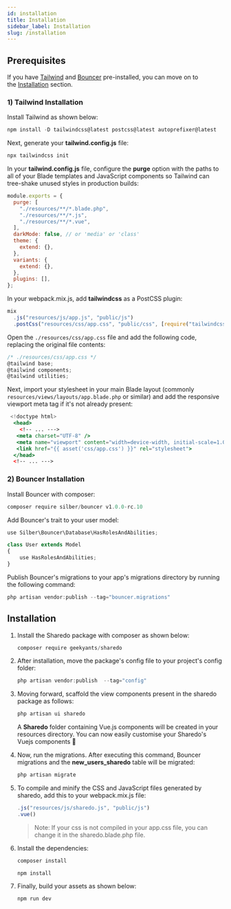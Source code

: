 ```yaml
---
id: installation
title: Installation
sidebar_label: Installation
slug: /installation
---
```


## **Prerequisites**

If you have [Tailwind](https://tailwindcss.com/) and [Bouncer](https://github.com/JosephSilber/bouncer) pre-installed, you can move on to the [Installation](#installation) section.

### 1) **Tailwind Installation**

Install Tailwind as shown below:

```jsx
npm install -D tailwindcss@latest postcss@latest autoprefixer@latest
```

Next, generate your **tailwind.config.js** file:

```jsx
npx tailwindcss init
```

In your **tailwind.config.js** file, configure the **purge** option with the paths to all of your Blade templates and JavaScript components so Tailwind can tree-shake unused styles in production builds:

```jsx
module.exports = {
  purge: [
    "./resources/**/*.blade.php",
    "./resources/**/*.js",
    "./resources/**/*.vue",
  ],
  darkMode: false, // or 'media' or 'class'
  theme: {
    extend: {},
  },
  variants: {
    extend: {},
  },
  plugins: [],
};
```

In your webpack.mix.js, add **tailwindcss** as a PostCSS plugin:

```jsx
mix
  .js("resources/js/app.js", "public/js")
  .postCss("resources/css/app.css", "public/css", [require("tailwindcss")]);
```

Open the `./resources/css/app.css` file and add the following code, replacing the original file contents:

```jsx
/* ./resources/css/app.css */
@tailwind base;
@tailwind components;
@tailwind utilities;

```

Next, import your stylesheet in your main Blade layout (commonly `resources/views/layouts/app.blade.php` or similar) and add the responsive viewport meta tag if it's not already present:

```jsx
 <!doctype html>
  <head>
    <!-- ... --->
   <meta charset="UTF-8" />
   <meta name="viewport" content="width=device-width, initial-scale=1.0" />
   <link href="{{ asset('css/app.css') }}" rel="stylesheet">
  </head>
  <!-- ... --->
```

### 2) **Bouncer Installation**

Install Bouncer with composer:

```jsx
composer require silber/bouncer v1.0.0-rc.10
```

Add Bouncer's trait to your user model:

```jsx
use Silber\Bouncer\Database\HasRolesAndAbilities;

class User extends Model
{
    use HasRolesAndAbilities;
}
```

Publish Bouncer's migrations to your app's migrations directory by running the following command:

```jsx
php artisan vendor:publish --tag="bouncer.migrations"
```

## **Installation**

1. Install the Sharedo package with composer as shown below:

   ```jsx
   composer require geekyants/sharedo
   ```

2. After installation, move the package's config file to your project's config folder:

   ```jsx
   php artisan vendor:publish  --tag="config"
   ```

3. Moving forward, scaffold the view components present in the sharedo package as follows:

   ```jsx
   php artisan ui sharedo
   ```

   A **Sharedo** folder containing Vue.js components will be created in your resources directory. You can now easily customise your Sharedo's Vuejs components 🚀

4. Now, run the migrations. After executing this command, Bouncer migrations and the **new_users_sharedo** table will be migrated:

   ```jsx
   php artisan migrate
   ```

5. To compile and minify the CSS and JavaScript files generated by sharedo, add this to your webpack.mix.js file:

   ```jsx
   .js("resources/js/sharedo.js", "public/js")
   .vue()
   ```

   > Note: If your css is not compiled in your app.css file, you can change it in the sharedo.blade.php file.

6. Install the dependencies:

   ```jsx
   composer install
   ```

   ```
   npm install
   ```

7. Finally, build your assets as shown below:

   ```jsx
   npm run dev
   ```
